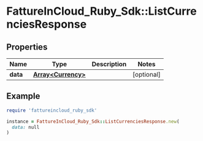 # FattureInCloud_Ruby_Sdk::ListCurrenciesResponse

## Properties

| Name | Type | Description | Notes |
| ---- | ---- | ----------- | ----- |
| **data** | [**Array&lt;Currency&gt;**](Currency.md) |  | [optional] |

## Example

```ruby
require 'fattureincloud_ruby_sdk'

instance = FattureInCloud_Ruby_Sdk::ListCurrenciesResponse.new(
  data: null
)
```


